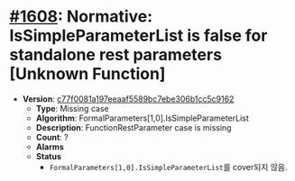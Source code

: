 # [#1608](https://github.com/tc39/ecma262/pull/1608/files): Normative: IsSimpleParameterList is false for standalone rest parameters [Unknown Function]

- **Version**: [c77f0081a197eeaaf5589bc7ebe306b1cc5c9162](https://github.com/tc39/ecma262/commits/c77f0081a197eeaaf5589bc7ebe306b1cc5c9162)
  - **Type**: Missing case
  - **Algorithm**: FormalParameters[1,0].IsSimpleParameterList
  - **Description**: FunctionRestParameter case is missing
  - **Count**: ?
  - **Alarms**
  - **Status**
    - `FormalParameters[1,0].IsSimpleParameterList`를 cover되지 않음.

